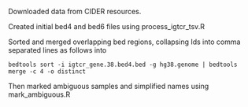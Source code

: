 
Downloaded data from CIDER resources.

Created initial bed4 and bed6 files using process_igtcr_tsv.R

Sorted and merged overlapping bed regions, collapsing Ids into comma separated lines as follows into 

```
bedtools sort -i igtcr_gene.38.bed4.bed -g hg38.genome | bedtools merge -c 4 -o distinct 
```

Then marked ambiguous samples and simplified names using mark_ambiguous.R
